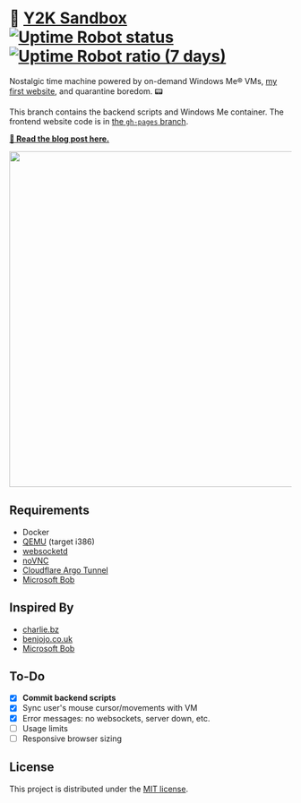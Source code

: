 # 💾 [Y2K Sandbox](https://y2k.app/) [![Uptime Robot status](https://img.shields.io/uptimerobot/status/m785127956-49458d510e68142930db872d?logo=windows%2095)](https://y2k.app/) [![Uptime Robot ratio (7 days)](https://img.shields.io/uptimerobot/ratio/7/m785127956-49458d510e68142930db872d?color=%23638ebd&logo=zeit)](https://status.jrvs.io/785127956)

Nostalgic time machine powered by on-demand Windows Me® VMs, [my first website](https://jakejarvis.github.io/my-first-website/), and quarantine boredom. 📟

This branch contains the backend scripts and Windows Me container. The frontend website code is in [the `gh-pages` branch](https://github.com/jakejarvis/y2k/tree/gh-pages).

[**📝 Read the blog post here.**](https://jarv.is/notes/y2k-sandbox/)

<p align="center"><a href="https://y2k.app/"><img width="600" src="screenshot.png"></a></p>

## Requirements

- Docker
- [QEMU](https://www.qemu.org/) (target i386)
- [websocketd](https://github.com/joewalnes/websocketd)
- [noVNC](https://github.com/novnc/noVNC)
- [Cloudflare Argo Tunnel](https://www.cloudflare.com/products/argo-tunnel/)
- [Microsoft Bob](https://en.wikipedia.org/wiki/Microsoft_Bob)

## Inspired By

- [charlie.bz](https://charlie.bz/)
- [benjojo.co.uk](https://benjojo.co.uk/)
- [Microsoft Bob](https://en.wikipedia.org/wiki/Microsoft_Bob)

## To-Do

- [x] **Commit backend scripts**
- [x] Sync user's mouse cursor/movements with VM
- [x] Error messages: no websockets, server down, etc.
- [ ] Usage limits
- [ ] Responsive browser sizing

## License

This project is distributed under the [MIT license](LICENSE.md).
